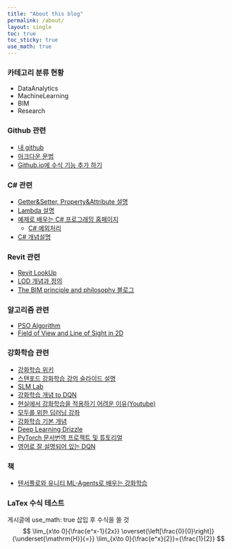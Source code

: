 ```yaml
---
title: "About this blog"
permalink: /about/
layout: single
toc: true
toc_sticky: true
use_math: true
---
```


### 카테고리 분류 현황
  * DataAnalytics
  * MachineLearning
  * BIM
  * Research

### Github 관련 
  * [내 github](https://github.com/mkim105/mkim105.github.io)
  * [마크다운 문법](https://devinlife.com/howto%20github%20pages/markdown-syntax/)
  * [Github.io에 수식 기능 추가 하기](https://m.blog.naver.com/PostView.nhn?blogId=prt1004dms&logNo=221525385428&proxyReferer=https:%2F%2Fwww.google.com%2F)

### C# 관련
  * [Getter&Setter, Property&Attribute 설명](https://blog.naver.com/takudaddy/221992615858/)
  * [Lambda 설명](https://blog.naver.com/takudaddy/221984513619/)
  * [예제로 배우는 C# 프로그래밍 홈페이지](http://www.csharpstudy.com/)
    * [C# 예외처리](http://www.csharpstudy.com/CSharp/CSharp-exception.aspx)
  * [C# 개념설명](https://m.blog.naver.com/PostView.nhn?blogId=oidoman&logNo=90159470319&proxyReferer=https:%2F%2Fwww.google.com%2F)

### Revit 관련 
  * [Revit LookUp](https://github.com/jeremytammik/RevitLookup/releases/tag/2020.0.0.4)
  * [LOD 개념과 정의](http://practicalbim.blogspot.com/2013/03/what-is-this-thing-called-lod.html)
  * [The BIM principle and philosophy 블로그](https://sites.google.com/site/bimprinciple/)

### 알고리즘 관련
  * [PSO Algorithm](https://blog.naver.com/ekangeun/221368253864)
  * [Field of View and Line of Sight in 2D](https://legends2k.github.io/2d-fov/design.html)

### 강화학습 관련
  * [강화학습 위키](http://wiki.hash.kr/index.php/%EA%B0%95%ED%99%94%ED%95%99%EC%8A%B5#.EA.B0.9C.EC.9A.94)
  * [스탠포드 강화학습 강의 슬라이드 설명](https://cding.tistory.com/64)
  * [SLM Lab](https://slm-lab.gitbook.io/slm-lab/)
  * [강화학습 개념 to DQN](https://jeinalog.tistory.com/20)
  * [현실에서 강화학습을 적용하기 어려운 이유(Youtube)](https://www.youtube.com/watch?v=A03TpsFjFfM)
  * [모두를 위한 딥러닝 강좌](http://hunkim.github.io/ml/)
  * [강화학습 기본 개념](https://teamdable.github.io/techblog/Reinforcement-Learning?fbclid=IwAR0AenFKEVK4HXh0iwZQuHG6wJm839DHLutiwmmu2WJHxNY83uWlwSaDTQI)
  * [Deep Learning Drizzle](https://deep-learning-drizzle.github.io/?fbclid=IwAR3TMs3E45rDjiRoLMYW2q49ekBupRgEP_T3IOvPxIqFboEJNXEZlSpFiYc)
  * [PyTorch 문서번역 프로젝트 및 튜토리얼](https://tutorials.pytorch.kr/)
  * [영어로 잘 설명되어 있는 DQN](https://medium.com/analytics-vidhya/building-a-powerful-dqn-in-tensorflow-2-0-explanation-tutorial-d48ea8f3177a)
  
### 책
  * [텐서플로와 유니티 ML-Agents로 배우는 강화학습](https://github.com/reinforcement-learning-kr/Unity_ML_Agents?fbclid=IwAR2L-8d94jYkvfHe8Roq3E9zpUgiXLhX8WsvNnaanoFo-rXpMtmKTBJelXw)

### LaTex 수식 테스트
게시글에 use_math: true 삽입 후 수식을 쓸 것
$$
\lim_{x\to 0}{\frac{e^x-1}{2x}}
\overset{\left[\frac{0}{0}\right]}{\underset{\mathrm{H}}{=}}
\lim_{x\to 0}{\frac{e^x}{2}}={\frac{1}{2}}
$$
